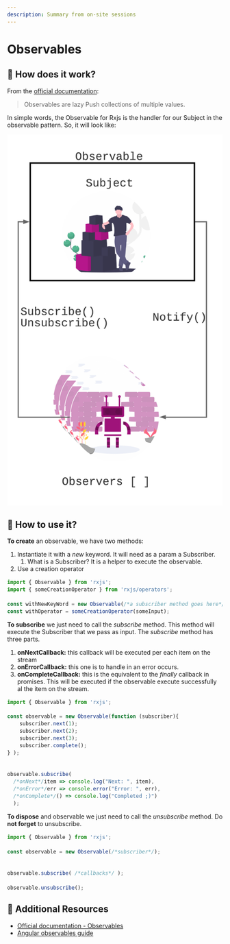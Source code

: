 ```yaml
---
description: Summary from on-site sessions
---
```


# Observables

## 🤖 How does it work?

From the [official documentation](https://rxjs-dev.firebaseapp.com/guide/observable):

> Observables are lazy Push collections of multiple values.

In simple words, the Observable for Rxjs is the handler for our Subject in the observable pattern. So, it will look like:

![Basic rxjs observable pattern implementation](../.gitbook/assets/copy-of-observable-pattern.png)

## 🤔 How to use it?

**To create** an observable, we have two methods:

1. Instantiate it with a _new_ keyword. It will need as a param a Subscriber. 
   1. What is a Subscriber? It is a helper to execute the observable.
2. Use a creation operator

```javascript
import { Observable } from 'rxjs';
import { someCreationOperator } from 'rxjs/operators';

const withNewKeyWord = new Observable(/*a subscriber method goes here*/);
const withOperator = someCreationOperator(someInput);
```

**To subscribe** we just need to call the _subscribe_ method. This method will execute the Subscriber that we pass as input. The _subscribe_ method has three parts.

1. **onNextCallback:** this callback will be executed per each item on the stream 
2. **onErrorCallback:** this one is to handle in an error occurs.
3. **onCompleteCallback:** this is the equivalent to the _finally_  callback in promises. This will be executed if the observable execute successfully al the item on the stream.

```javascript
import { Observable } from 'rxjs';

const observable = new Observable(function (subscriber){
    subscriber.next(1);
    subscriber.next(2);
    subscriber.next(3); 
    subscriber.complete();
} );


observable.subscribe( 
  /*onNext*/item => console.log("Next: ", item),
  /*onError*/err => console.error("Error: ", err),
  /*onComplete*/() => console.log("Completed ;)")
  );
```

**To dispose** and observable we just need to call the _unsubscribe_ method. Do **not forget** to unsubscribe.

```javascript
import { Observable } from 'rxjs';

const observable = new Observable(/*subscriber*/);


observable.subscribe( /*callbacks*/ );

observable.unsubscribe();
```

## 📒 Additional Resources

* [Official documentation - Observables](https://rxjs-dev.firebaseapp.com/guide/observable)
* [Angular observables guide](https://angular.io/guide/observables)





